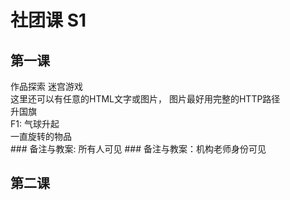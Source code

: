 # 社团课 S1

## 第一课

<div class="left">
    <step value="1">
        作品探索 迷宫游戏<br/>
        <action type="explore" projectid="536"/>
        <action type="dailyVideo" id="75" />
        这里还可以有任意的HTML文字或图片， 图片最好用完整的HTTP路径
    </step>
</div>
<div class="right">
    <div class="mainwork">
        <step value="2">
            <action type="button" value="任务1代码闯关" projectid="536"/>
            升国旗
        </step>
        <step value="2">
            <action type="loadworld" value="任务2 创造你的作品"/>
            <div class="F1"> 
                F1: 气球升起<br/>
                一直旋转的物品
            </div> 
        </step>
    </div>
    <step value="3" class="share">
        <action type="saveAndShare"/>
    </step>
</div>

<notes display="all">
### 备注与教案: 所有人可见
</notes>
<notes display="teacher">
### 备注与教案：机构老师身份可见
</notes>

## 第二课